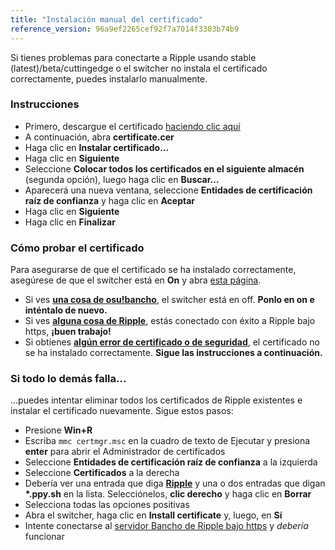 ```yaml
---
title: "Instalación manual del certificado"
reference_version: 96a9ef2265cef92f7a7014f3303b74b9
---
```

Si tienes problemas para conectarte a Ripple usando stable (latest)/beta/cuttingedge o el switcher no instala el certificado correctamente, puedes instalarlo manualmente.

### Instrucciones
- Primero, descargue el certificado [haciendo clic aquí](https://git.zxq.co/ripple/ripple-server-switcher/raw/master/RippleServerSwitcher/Resources/certificate.cer)
- A continuación, abra **certificate.cer**
- Haga clic en **Instalar certificado...**
- Haga clic en **Siguiente**
- Seleccione **Colocar todos los certificados en el siguiente almacén** (segunda opción), luego haga clic en **Buscar...**
- Aparecerá una nueva ventana, seleccione **Entidades de certificación raíz de confianza** y haga clic en **Aceptar**
- Haga clic en **Siguiente**
- Haga clic en **Finalizar**

### Cómo probar el certificado
Para asegurarse de que el certificado se ha instalado correctamente, asegúrese de que el switcher está en **On** y abra [esta página](https://c.ppy.sh).  

- Si ves **[una cosa de osu!bancho](http://y.zxq.co/ubfzty.png)**, el switcher está en off. **Ponlo en on e inténtalo de nuevo.**  
- Si ves **[alguna cosa de Ripple](http://y.zxq.co/zphobw.png)**, estás conectado con éxito a Ripple bajo https, **¡buen trabajo!**  
- Si obtienes **[algún error de certificado o de seguridad](http://y.zxq.co/reaueu.png)**, el certificado no se ha instalado correctamente. **Sigue las instrucciones a continuación.**  

### Si todo lo demás falla...
...puedes intentar eliminar todos los certificados de Ripple existentes e instalar el certificado nuevamente. Sigue estos pasos:

- Presione **Win+R**  
- Escriba `mmc certmgr.msc` en la cuadro de texto de Ejecutar y presiona **enter** para abrir el Administrador de certificados  
- Seleccione **Entidades de certificación raíz de confianza** a la izquierda  
- Seleccione **Certificados** a la derecha  
- Debería ver una entrada que diga **[Ripple](http://y.zxq.co/bbyxev.png)** y una o dos entradas que digan **\*.ppy.sh** en la lista. Selecciónelos, **clic derecho** y haga clic en **Borrar**  
- Selecciona todas las opciones positivas  
- Abra el switcher, haga clic en **Install certificate** y, luego, en **Sí**  
- Intente conectarse al [servidor Bancho de Ripple bajo https](https://c.ppy.sh/) y _debería_ funcionar  
